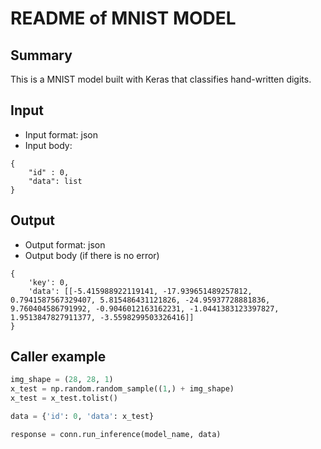 # README of MNIST MODEL

## Summary

This is a MNIST model built with Keras that classifies hand-written digits.


## Input

* Input format: json
* Input body:

```
{
    "id" : 0,
    "data": list
}
```

## Output
* Output format: json
* Output body (if there is no error)
```
{
    'key': 0, 
    'data': [[-5.415988922119141, -17.939651489257812, 0.7941587567329407, 5.815486431121826, -24.95937728881836, 9.760404586791992, -0.9046012163162231, -1.0441383123397827, 1.9513847827911377, -3.5598299503326416]]
}
```

## Caller example


```python
img_shape = (28, 28, 1)
x_test = np.random.random_sample((1,) + img_shape)
x_test = x_test.tolist()

data = {'id': 0, 'data': x_test}

response = conn.run_inference(model_name, data)
```